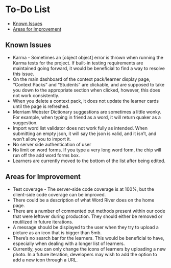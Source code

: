 # To-Do List <!-- omit in toc -->

- [Known Issues](#known-issues)
- [Areas for Improvement](#areas-for-improvement)

## Known Issues
* Karma - Sometimes an [object object] error is thrown when running the Karma tests for the project. If built-in testing requirements are maintained going forward, it would be beneficial to find a way to resolve this issue.
* On the main dashboard of the context pack/learner display page, “Context Packs” and “Students” are clickable, and are supposed to take you down to the appropriate section when clicked, however, this does not work consistently.
* When you delete a context pack, it does not update the learner cards until the page is refreshed.
* Merriam Webster Dictionary suggestions are sometimes a little wonky. For example, when typing in friend as a word, it will return quaker as a suggestion. 
* Import word list validator does not work fully as intended. When submitting an empty json, it will say the json is valid, and it isn’t, and won’t allow you to import it.
* No server side authentication of user
* No limit on word forms. If you type a very long word form, the chip will run off the add word forms box.
* Learners are currently moved to the bottom of the list after being edited.

## Areas for Improvement
* Test coverage - The server-side code coverage is at 100%, but the client-side code coverage can be improved.
* There could be a description of what Word River does on the home page.
* There are a number of commented out methods present within our code that were leftover during production. They should either be removed or reutilized in future iterations.
* A message should be displayed to the user when they try to upload a picture as an icon that is bigger than 5mb.
* There’s no search bar for the learners. This would be beneficial to have, especially when dealing with a longer list of learners.
* Currently, you can only change the icons of learners by uploading a new photo. In a future iteration, developers may wish to add the option to add a new icon through a URL.
